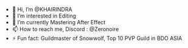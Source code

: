 - 👋 Hi, I’m @KHAIRINDRA
- 👀 I’m interested in Editing
- 🌱 I’m currently Mastering After Effect
- 📫 How to reach me, Discord : @Zeronoire
- ⚡ Fun fact: Guildmaster of Snowwolf, Top 10 PVP Guild in BDO ASIA

<!---
KHAIRINDRA/KHAIRINDRA is a ✨ special ✨ repository because its `README.md` (this file) appears on your GitHub profile.
You can click the Preview link to take a look at your changes.
--->
